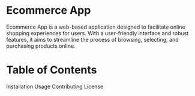 #  Ecommerce App
Ecommerce App is a web-based application designed to facilitate online shopping experiences for users. With a user-friendly interface and robust features, it aims to streamline the process of browsing, selecting, and purchasing products online.


# Table of Contents
Installation
Usage
Contributing
License
